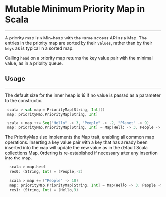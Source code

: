 # Mutable Minimum Priority Map in Scala

--------------------------------------------------------------------------------

A priority map is a Min-heap with the same access API as a Map. The entries in the priority map are sorted by their `values`, rather than by their `keys` as is typical in a sorted map.

Calling `head` on a priority map returns the key value pair with the minimal value, as in a priority queue.

## Usage

--------------------------------------------------------------------------------

The default size for the inner heap is _16_ if no value is passed as a parameter to the constructor.

```scala
 scala > val map = PriorityMap[String, Int]()
 map: priorityMap.PriorityMap[String, Int]

 scala > map ++= Seq("Hello" -> 3, "People" -> -2, "Planet" -> 9)
 map: priorityMap.PriorityMap[String, Int] = Map(Hello -> 3, People -> -2, Planet -> 9)
```

The PriorityMap also implements the Map trait, enabling all common map operations. Inserting a key value pair with a key that has already been inserted into the map will update the new value as in the default Scala collections Map. Ordering is re-established if necessary after any insertion into the map.

```scala
  scala > map.head
  res0: (String, Int) = (People,-2)

  scala > map += ("People" -> 10)
  map: priorityMap.PriorityMap[String, Int] = Map(Hello -> 3, People -> 10, Planet -> 9)
  res1: (String, Int) = (Hello,3)
```

